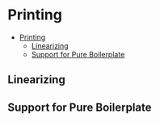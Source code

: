 # Printing
<!-- TOC -->

- [Printing](#printing)
    - [Linearizing](#linearizing)
    - [Support for Pure Boilerplate](#support-for-pure-boilerplate)

<!-- /TOC -->
## Linearizing

## Support for Pure Boilerplate
